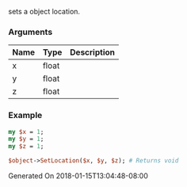 sets a object location.
### Arguments
**Name**|**Type**|**Description**
:---|:---|:---
x|float|
y|float|
z|float|

### Example

```perl
my $x = 1;
my $y = 1;
my $z = 1;

$object->SetLocation($x, $y, $z); # Returns void
```


Generated On 2018-01-15T13:04:48-08:00